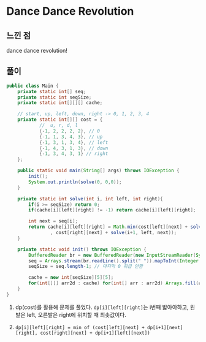 # Dance Dance Revolution

## 느낀 점

dance dance revolution! 

## 풀이

```java
public class Main {
    private static int[] seq;
    private static int seqSize;
    private static int[][][] cache;

    // start, up, left, down, right -> 0, 1, 2, 3, 4
    private static int[][] cost = {
            //  u, r, d, l
            {-1, 2, 2, 2, 2}, // 0
            {-1, 1, 3, 4, 3}, // up
            {-1, 3, 1, 3, 4}, // left
            {-1, 4, 3, 1, 3}, // down
            {-1, 3, 4, 3, 1} // right
    };

    public static void main(String[] args) throws IOException {
        init();
        System.out.println(solve(0, 0,0));
    }

    private static int solve(int i, int left, int right){
        if(i >= seqSize) return 0;
        if(cache[i][left][right] != -1) return cache[i][left][right];

        int next = seq[i];
        return cache[i][left][right] = Math.min(cost[left][next] + solve(i+1, next, right)
                , cost[right][next] + solve(i+1, left, next));
    }

    private static void init() throws IOException {
        BufferedReader br = new BufferedReader(new InputStreamReader(System.in));
        seq = Arrays.stream(br.readLine().split(" ")).mapToInt(Integer::parseInt).toArray();
        seqSize = seq.length-1; // 마지막 0 취급 안함

        cache = new int[seqSize][5][5];
        for(int[][] arr2d : cache) for(int[] arr : arr2d) Arrays.fill(arr, -1);
    }
}
```

1. dp(cost)를 활용해 문제를 풀었다. `dp[i][left][right]`는 i번째 밟아야하고, 왼발은 left, 오른발은 right에 위치할 때 최솟값이다.
   
2. `dp[i][left][right] = min of (cost[left][next] + dp[i+1][next][right], cost[right][next] + dp[i+1][left][next])`
